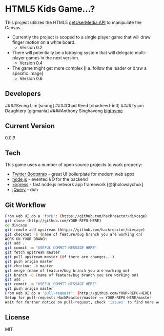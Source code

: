 HTML5 Kids Game...?
=========

This project utilizes the HTML5 [getUserMedia API] to manipulate the Canvas.

  - Currently the project is scoped to a single player game that will draw finger motion on a white board.
    - Version 0.2
  - There will potentially be a lobbying system that will delegate multi-player games in the next version.
    - Version 0.4     
  - The game might get more complex [i.e. follow the leader or draw a specific image]
    - Version 0.6     

Developers
-
####Seung Lim
[seung]
####Chad Reed
[chadreed-intl]
####Tyson Daughtery
[gigmania]
####Anthony Singhavong
[bigthyme]

Current Version
-
0.0.9

Tech
-----------

This game uses a number of open source projects to work properly:


* [Twitter Bootstrap] - great UI boilerplate for modern web apps
* [node.js] - evented I/O for the backend
* [Express] - fast node.js network app framework [@tjholowaychuk]
* [jQuery] - duh 

Git Workflow
--------------

```sh
From web UI do a 'fork': (https://github.com/hackreactor/divcage)
git clone (http://github.com/YOUR-REPO-HERE)
cd divcage
git remote add upstream (https://github.com/hackreactor/divcage)
git checkout -b (name of feature/bug branch you are working on)
WORK ON YOUR BRANCH
git add .
git commit -m "USEFUL COMMIT MESSAGE HERE"
git fetch upstream master
git pull upstream master (if there are changes...)
git push origin master
git checkout -b master
git merge (name of feature/bug branch you are working on)
git branch -D (name of feature/bug branch you are working on)
git add .
git commit -m "USEFUL COMMIT MESSAGE HERE"
git push origin master
From web UI do a 'pull-request': (http://github.com/YOUR-REPO-HERE)
Setup for pull-request: HackReactor/master <= YOUR-REPO-HERE/master
Wait for further notice on pull-request, check 'issues' to find more work for yourself.
```

License
-

MIT

  [1]: http://daringfireball.net/projects/markdown/
  [bigthyme]: https://github.com/bigthyme/
  [ace editor]: http://ace.ajax.org
  [node.js]: http://nodejs.org
  [Twitter Bootstrap]: http://twitter.github.com/bootstrap/
  [jQuery]: http://jquery.com  
  [Express]: http://expressjs.com/
  [getUserMedia API]: http://www.html5rocks.com/en/tutorials/getusermedia/intro/
